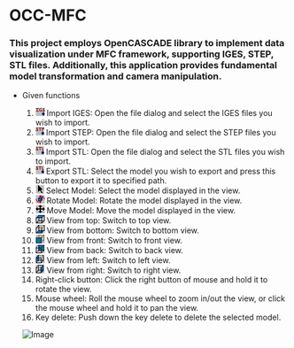 # OCC-MFC
### This project employs OpenCASCADE library to implement data visualization under MFC framework, supporting IGES, STEP, STL files. Additionally, this application provides fundamental model transformation and camera manipulation.

* Given functions
  1.  ![Image](https://github.com/Chen-Si-An/OCC-MFC/blob/main/Import_IGES.bmp) Import IGES: Open the file dialog and select the IGES files you wish to import.
  2.  ![Image](https://github.com/Chen-Si-An/OCC-MFC/blob/main/Import_STEP.bmp) Import STEP: Open the file dialog and select the STEP files you wish to import.
  3.  ![Image](https://github.com/Chen-Si-An/OCC-MFC/blob/main/Import_STL.bmp) Import STL: Open the file dialog and select the STL files you wish to import.
  4.  ![Image](https://github.com/Chen-Si-An/OCC-MFC/blob/main/Export_STL.bmp) Export STL: Select the model you wish to export and press this button to export it to specified path.
  5.  ![Image](https://github.com/Chen-Si-An/OCC-MFC/blob/main/Select_Model.bmp) Select Model: Select the model displayed in the view.
  6.  ![Image](https://github.com/Chen-Si-An/OCC-MFC/blob/main/Rotate_Model.bmp) Rotate Model: Rotate the model displayed in the view.
  7.  ![Image](https://github.com/Chen-Si-An/OCC-MFC/blob/main/Move_Model.bmp) Move Model: Move the model displayed in the view.
  8.  ![Image](https://github.com/Chen-Si-An/OCC-MFC/blob/main/View_Top.bmp) View from top: Switch to top view.
  9.  ![Image](https://github.com/Chen-Si-An/OCC-MFC/blob/main/View_Bottom.bmp) View from bottom: Switch to bottom view.
  10.  ![Image](https://github.com/Chen-Si-An/OCC-MFC/blob/main/View_Front.bmp) View from front: Switch to front view.
  11.  ![Image](https://github.com/Chen-Si-An/OCC-MFC/blob/main/View_Back.bmp) View from back: Switch to back view.
  12.  ![Image](https://github.com/Chen-Si-An/OCC-MFC/blob/main/View_Left.bmp) View from left: Switch to left view.
  13.  ![Image](https://github.com/Chen-Si-An/OCC-MFC/blob/main/View_Right.bmp) View from right: Switch to right view.
  14.  Right-click button: Click the right button of mouse and hold it to rotate the view.
  15.  Mouse wheel: Roll the mouse wheel to zoom in/out the view, or click the mouse wheel and hold it to pan the view.
  16.  Key delete: Push down the key delete to delete the selected model.
  
  ![Image](https://github.com/Chen-Si-An/OCC-MFC/blob/main/OCC_MFC.gif)
